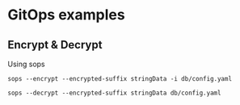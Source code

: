 # GitOps examples

## Encrypt & Decrypt

Using sops

```
sops --encrypt --encrypted-suffix stringData -i db/config.yaml
```

```
sops --decrypt --encrypted-suffix stringData db/config.yaml
```

